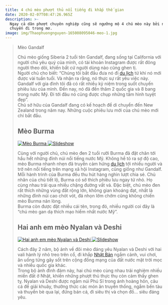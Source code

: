 ```yaml
---
title: 4 chú mèo phượt thủ nổi tiếng đi khắp thế gian
date: 2020-02-07T08:47:26.965Z
description: >-
  Ngay cả dân phượt chuyên nghiệp cũng sẽ ngưỡng mộ 4 chú mèo này bởi những
  chuyến đi trong mơ. 
image: img/Thaophuongnguyen-165008095046-meo-1.jpg
---
```

> Mèo Gandalf
>
> <!--StartFragment-->
>
> Chú mèo giống Siberia 2 tuổi tên Gandalf, đang sống tại California với người chủ yêu quý của mình, có tài khoản Instagram được rất đông người theo dõi, khiến bất cứ người dùng nào cũng ghen tị.\
> Người chủ cho biết: “Chúng tôi bắt đầu đưa nó đi [du lịch](https://travel.com.vn "Du lich") từ khi nó mới được vài tuần tuổi. Và nhận ra rằng, nó thực sự rất yêu việc này. Gandalf với gia đình tôi đã có rất nhiều kỷ niệm trong suốt chuyến phiêu lưu của mình. Đến nay, nó đã đến thăm 2 quốc gia và 8 bang trong nước Mỹ. Đi tới đâu nó cũng được chụp những tấm hình tuyệt đẹp”.\
> Chủ sở hữu của Gandalf đang có kế hoạch để di chuyển đến New Zealand trong năm nay. Những cuộc phiêu lưu mới của chú mèo mới chỉ bắt đầu.
>
> <!--EndFragment-->
>
> <!--StartFragment-->
>
> ## Mèo Burma
>
> [![Mèo Burma](https://wiki-travel.com.vn/Uploads/picture/Thaophuongnguyen-165308095328-meo-2.jpg "Mèo Burma") ![Slideshow](https://www.vietravel.com/content/img/icon_zoom.png "Slideshow")](https://wiki-travel.com.vn/Uploads/picture/Thaophuongnguyen-165308095328-meo-2.jpg "Mèo Burma")
>
> Cùng với người chủ, chú mèo đen 2 tuổi rưỡi Burma đã đặt chân tới hầu hết những đỉnh núi nổi tiếng nước Mỹ. Không hề tỏ ra sợ độ cao, mèo Burma nhanh nhẹn đã truyền cảm hứng [du lịch](https://travel.com.vn "Du lich") tới nhiều người và trở nên nổi tiếng trên mạng xã hội Instagram, cũng giống như Gandalf.\
> Mỗi hành trình của Burma đều thu hút hàng nghìn lượt chia sẻ. Chủ nhân của chú tiết lộ, Burma có sở thích phiêu lưu ngay tử nhỏ. Họ cùng nhau trải qua nhiều chặng đường vất vả. Đặc biệt, chú mèo đen rất thích những vùng đất rộng lớn, không gian khoáng đạt, nhất là những đỉnh núi cao chót vót, đá nhọn lởm chởm cũng không chiến mèo Burma nản lòng.\
> Burma còn được đặt nhiều cái tên, trong đó, nhiều người coi đây là “chú mèo gan dạ thích mạo hiểm nhất nước Mỹ”.
>
> <!--EndFragment-->
>
> <!--StartFragment-->
>
> ## Hai anh em mèo Nyalan và Deshi
>
> [![Hai anh em mèo Nyalan và Deshi](https://wiki-travel.com.vn/Uploads/picture/Thaophuongnguyen-165608095618-meo-3.jpg "Hai anh em mèo Nyalan và Deshi") ![Slideshow](https://www.vietravel.com/content/img/icon_zoom.png "Slideshow")](https://wiki-travel.com.vn/Uploads/picture/Thaophuongnguyen-165608095618-meo-3.jpg "Hai anh em mèo Nyalan và Deshi")
>
> Cách đây 2 năm, bộ ảnh về đôi mèo đáng yêu Nyalan và Deshi với hai vali hành lý nhỏ treo trên cổ, đi khắp [Nhật Bản](https://travel.com.vn/du-lich-nhat-ban.aspx "Nhật Bản") ngắm cảnh, vui chơi, ăn uống từng gây sốt trên cộng đồng mạng của đất nước mặt trời mọc và nhiều quốc gia khác.\
> Trong bộ ảnh đình đám này, hai chú mèo cùng nhau trải nghiệm nhiều miền đất ở Nhật, khiến những phượt thủ thực thụ còn cảm thấy ghen tỵ. Nyalan và Deshi được ngắm núi Phú Sĩ trong ánh hoàng hôn, câu cá để giải khuây, thưởng thức các món ăn truyền thống, ngắm bến tàu và thuyền bè qua lại, đứng bán cá, đi siêu thị và chọn đồ… siêu đáng yêu.
>
> <!--EndFragment-->
